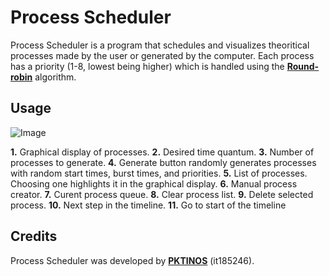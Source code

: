 Process Scheduler
========

Process Scheduler is a program that schedules and visualizes theoritical processes made by the user or generated by the computer. 
Each process has a priority (1-8, lowest being higher) which is handled using the **[Round-robin](https://en.wikipedia.org/wiki/Round-robin_scheduling)** algorithm.

Usage
--------
![Image](https://i.imgur.com/7iBYfb9.png)

**1.** Graphical display of processes.
**2.** Desired time quantum.
**3.** Number of processes to generate.
**4.** Generate button randomly generates processes with random start times, burst times, and priorities.
**5.** List of processes. Choosing one highlights it in the graphical display.
**6.** Manual process creator.
**7.** Curent process queue.
**8.** Clear process list.
**9.** Delete selected process.
**10.** Next step in the timeline.
**11.** Go to start of the timeline

Credits
-------
Process Scheduler was developed by **[PKTINOS](https://github.com/PKTINOS)** (it185246).
